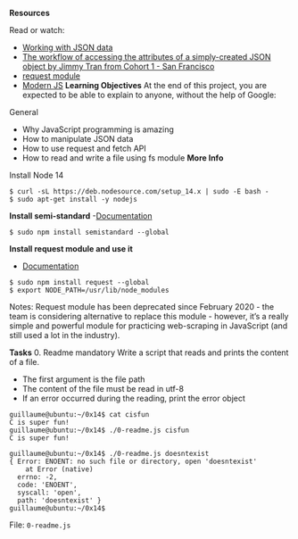 **Resources**

Read or watch:

- [Working with JSON data](https://intranet.alxswe.com/rltoken/ONv-sSv-FA87Mc5rMZmO6A)
- [The workflow of accessing the attributes of a simply-created JSON object by Jimmy Tran from Cohort 1 - San Francisco](https://intranet.alxswe.com/rltoken/zm0h7FqpQCZZpPZqxxwLxA)
- [request module](https://intranet.alxswe.com/rltoken/goymbxGy-cTc5ZdKBTUcTQ)
- [Modern JS](https://intranet.alxswe.com/rltoken/j2PStAUtVPdXKwrrFxpt0g)
**Learning Objectives**
At the end of this project, you are expected to be able to explain to anyone, without the help of Google:

General
- Why JavaScript programming is amazing
- How to manipulate JSON data
- How to use request and fetch API
- How to read and write a file using fs module
**More Info**

Install Node 14
```
$ curl -sL https://deb.nodesource.com/setup_14.x | sudo -E bash -
$ sudo apt-get install -y nodejs
```
**Install semi-standard**
-[Documentation](https://intranet.alxswe.com/rltoken/GXh9DyGGivUB7pdq9Oqmzg)
```
$ sudo npm install semistandard --global
```
**Install request module and use it**
- [Documentation](https://intranet.alxswe.com/rltoken/goymbxGy-cTc5ZdKBTUcTQ)

```
$ sudo npm install request --global
$ export NODE_PATH=/usr/lib/node_modules
```
Notes: Request module has been deprecated since February 2020 - the team is considering alternative to replace this module - however, it’s a really simple and powerful module for practicing web-scraping in JavaScript (and still used a lot in the industry).

**Tasks**
0. Readme
mandatory
Write a script that reads and prints the content of a file.

- The first argument is the file path
- The content of the file must be read in utf-8
- If an error occurred during the reading, print the error object
```
guillaume@ubuntu:~/0x14$ cat cisfun
C is super fun!
guillaume@ubuntu:~/0x14$ ./0-readme.js cisfun
C is super fun!

guillaume@ubuntu:~/0x14$ ./0-readme.js doesntexist
{ Error: ENOENT: no such file or directory, open 'doesntexist'
    at Error (native)
  errno: -2,
  code: 'ENOENT',
  syscall: 'open',
  path: 'doesntexist' }
guillaume@ubuntu:~/0x14$
```
File: `0-readme.js`

